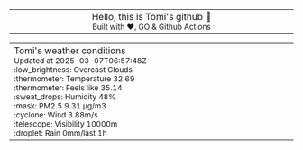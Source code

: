 
<div align="center">
<table>
<tbody>
<td align="center">
<img width="2000" height="0"><br>
Hello, this is Tomi's github 👋<br>
<sup>Built with ❤️, GO & Github Actions</sup><br>
<img width="2000" height="0">
</td>
</tbody>
</table>
</div>
<table>
<tbody>
<td align="left">
<img width="2000" height="0"><br>
Tomi's weather conditions<br>
<sup>Updated at 2025-03-07T06:57:48Z</sup><br>
<sup>:low_brightness: Overcast Clouds</sup><br>
<sup>:thermometer: Temperature 32.69 </sup><br>
<sup>:thermometer: Feels like 35.14</sup><br>
<sup>:sweat_drops: Humidity 48%</sup><br>
<sup>:mask: PM2.5 9.31 μg/m3</sup><br>
<sup>:cyclone: Wind 3.88m/s </sup><br>
<sup>:telescope: Visibility 10000m </sup><br>
<sup>:droplet: Rain 0mm/last 1h </sup><br>
<img width="2000" height="0">
</td>
<td align="left">
<img width="2000" height="0"><br>
<br>
<img width="2000" height="0">
</td>
</tbody>
</table>
</div>
    